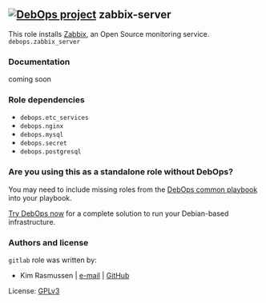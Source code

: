 
## [![DebOps project](http://debops.org/images/debops-small.png)](http://debops.org) zabbix-server

This role installs [Zabbix](http://www.zabbix.com/), an Open Source
monitoring service.  `debops.zabbix_server`

### Documentation

coming soon

### Role dependencies

- `debops.etc_services`
- `debops.nginx`
- `debops.mysql`
- `debops.secret`
- `debops.postgresql`

### Are you using this as a standalone role without DebOps?

You may need to include missing roles from the [DebOps common
playbook](https://github.com/debops/debops-playbooks/blob/master/playbooks/common.yml)
into your playbook.

[Try DebOps now](https://github.com/debops/debops) for a complete solution to run your Debian-based infrastructure.


### Authors and license

`gitlab` role was written by:
- Kim Rasmussen | [e-mail](mailto:mail@khh.nu) | [GitHub](https://github.com/xorgic)

License: [GPLv3](https://tldrlegal.com/license/gnu-general-public-license-v3-%28gpl-3%29)
